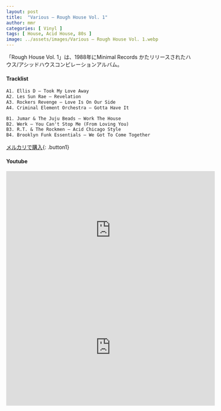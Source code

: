 ```yaml
---
layout: post
title:  "Various – Rough House Vol. 1"
author: mmr
categories: [ Vinyl ]
tags: [ House, Acid House, 80s ]
image: ../assets/images/Various – Rough House Vol. 1.webp
---
```


「Rough House Vol. 1」は、1988年にMinimal Records かたリリースされたハウス/アシッドハウスコンピレーションアルバム。

#### Tracklist
```md
A1. Ellis D – Took My Love Away
A2. Les Sun Rae – Revelation
A3. Rockers Revenge – Love Is On Our Side
A4. Criminal Element Orchestra – Gotta Have It

B1. Jumar & The Juju Beads – Work The House
B2. Werk – You Can't Stop Me (From Loving You)
B3. R.T. & The Rockmen – Acid Chicago Style
B4. Brooklyn Funk Essentials – We Got To Come Together
```

[メルカリで購入](https://jp.mercari.com/item/m40425615377?afid=6142608987){: .button1}

#### Youtube
<iframe width="560" height="315" src="https://www.youtube.com/embed/XNsahqlCzqU?si=7fi2ABV9rNv1TY-G" title="YouTube video player" frameborder="0" allow="accelerometer; autoplay; clipboard-write; encrypted-media; gyroscope; picture-in-picture; web-share" referrerpolicy="strict-origin-when-cross-origin" allowfullscreen></iframe>

<iframe width="560" height="315" src="https://www.youtube.com/embed/12pLNzGK-3I?si=J4NtiZL_VEdrmjf7" title="YouTube video player" frameborder="0" allow="accelerometer; autoplay; clipboard-write; encrypted-media; gyroscope; picture-in-picture; web-share" referrerpolicy="strict-origin-when-cross-origin" allowfullscreen></iframe>